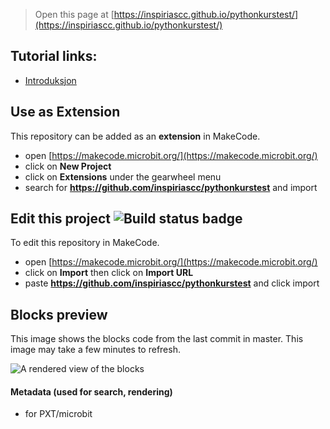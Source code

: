 
> Open this page at [https://inspiriascc.github.io/pythonkurstest/](https://inspiriascc.github.io/pythonkurstest/)

## Tutorial links:
* [Introduksjon](https://makecode.microbit.org/#tutorial:github:InspiriaSCC/pythonkurstest/tutorial001)

## Use as Extension

This repository can be added as an **extension** in MakeCode.

* open [https://makecode.microbit.org/](https://makecode.microbit.org/)
* click on **New Project**
* click on **Extensions** under the gearwheel menu
* search for **https://github.com/inspiriascc/pythonkurstest** and import

## Edit this project ![Build status badge](https://github.com/inspiriascc/pythonkurstest/workflows/MakeCode/badge.svg)

To edit this repository in MakeCode.

* open [https://makecode.microbit.org/](https://makecode.microbit.org/)
* click on **Import** then click on **Import URL**
* paste **https://github.com/inspiriascc/pythonkurstest** and click import

## Blocks preview

This image shows the blocks code from the last commit in master.
This image may take a few minutes to refresh.

![A rendered view of the blocks](https://github.com/inspiriascc/pythonkurstest/raw/master/.github/makecode/blocks.png)

#### Metadata (used for search, rendering)

* for PXT/microbit
<script src="https://makecode.com/gh-pages-embed.js"></script><script>makeCodeRender("{{ site.makecode.home_url }}", "{{ site.github.owner_name }}/{{ site.github.repository_name }}");</script>
